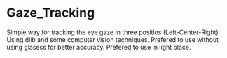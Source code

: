 # Gaze_Tracking
Simple way for tracking the eye gaze in three positios (Left-Center-Right).
Using dlib and some computer vision techniques.
Prefered to use without using glasess for better accuracy.
Prefered to use in light place.
